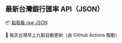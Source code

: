 ## 最新台灣銀行匯率 API（JSON）

📦 [點我看 raw JSON](https://raw.githubusercontent.com/kurorido/tw-rate-bot/main/data.json)

📅 每天台灣早上九點自動更新（由 GitHub Actions 驅動）
